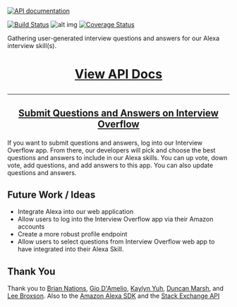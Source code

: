 [![API documentation](https://s3.amazonaws.com/technical-interview-alexa-skill/interview-overflow.jpg)](https://alexa-interview-overflow.herokuapp.com/)


[![Build Status](https://travis-ci.org/alexa-skillz/alexa-interview-overflow.svg?branch=staging)](https://travis-ci.org/alexa-skillz/alexa-interview-overflow) ![alt img](https://david-dm.org/alexa-skillz/alexa-interview-overflow.svg) [![Coverage Status](https://coveralls.io/repos/github/alexa-skillz/alexa-interview-overflow/badge.svg?branch=add-availableforhire-data)](https://coveralls.io/github/alexa-skillz/alexa-interview-overflow?branch=add-availableforhire-data)

Gathering user-generated interview questions and answers for our Alexa interview skill(s).


# [<p style="text-align: center;">View API Docs</p>](https://alexa-interview-overflow.herokuapp.com/)
----


## [<p style="text-align: center;">Submit Questions and Answers on Interview Overflow</p>](https://interviewoverflow.herokuapp.com/)

If you want to submit questions and answers, log into our Interview Overflow app. From there, our developers will pick and choose the best questions and answers to include in our Alexa skills. You can up vote, down vote, add questions, and add answers to this app. You can also update questions and answers.

## Future Work / Ideas
* Integrate Alexa into our web application
* Allow users to log into the Interview Overflow app via their Amazon accounts
* Create a more robust profile endpoint
* Allow users to select questions from Interview Overflow web app to have integrated into their Alexa Skill.

## Thank You
 Thank you to [Brian Nations](@bnates), [Gio D'Amelio](@giodamelio), [Kaylyn Yuh](@kaylynyuh), [Duncan Marsh](@slugbyte), and [Lee Broxson](@broxsonl). Also to the [Amazon Alexa SDK](https://developer.amazon.com/alexa) and the [Stack Exchange API](https://api.stackexchange.com/)
